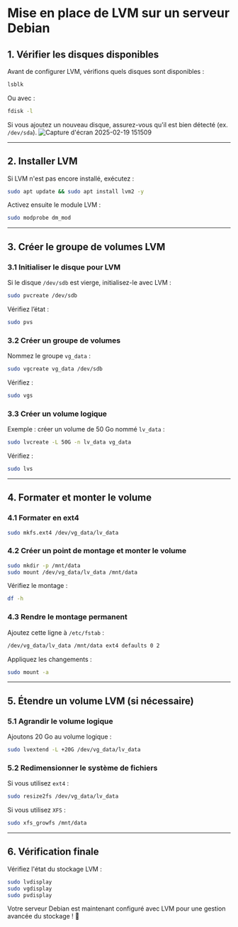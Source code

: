 # Mise en place de LVM sur un serveur Debian

## 1. Vérifier les disques disponibles

Avant de configurer LVM, vérifions quels disques sont disponibles :

```bash
lsblk
```

Ou avec :

```bash
fdisk -l
```

Si vous ajoutez un nouveau disque, assurez-vous qu'il est bien détecté (ex. `/dev/sda`).
![Capture d'écran 2025-02-19 151509](https://github.com/user-attachments/assets/ec901e4d-6b19-4442-b85f-45914702937f)

---

## 2. Installer LVM

Si LVM n'est pas encore installé, exécutez :

```bash
sudo apt update && sudo apt install lvm2 -y
```

Activez ensuite le module LVM :

```bash
sudo modprobe dm_mod
```

---

## 3. Créer le groupe de volumes LVM

### 3.1 Initialiser le disque pour LVM

Si le disque `/dev/sdb` est vierge, initialisez-le avec LVM :

```bash
sudo pvcreate /dev/sdb
```

Vérifiez l’état :

```bash
sudo pvs
```

### 3.2 Créer un groupe de volumes

Nommez le groupe `vg_data` :

```bash
sudo vgcreate vg_data /dev/sdb
```

Vérifiez :

```bash
sudo vgs
```

### 3.3 Créer un volume logique

Exemple : créer un volume de 50 Go nommé `lv_data` :

```bash
sudo lvcreate -L 50G -n lv_data vg_data
```

Vérifiez :

```bash
sudo lvs
```

---

## 4. Formater et monter le volume

### 4.1 Formater en ext4

```bash
sudo mkfs.ext4 /dev/vg_data/lv_data
```

### 4.2 Créer un point de montage et monter le volume

```bash
sudo mkdir -p /mnt/data
sudo mount /dev/vg_data/lv_data /mnt/data
```

Vérifiez le montage :

```bash
df -h
```

### 4.3 Rendre le montage permanent

Ajoutez cette ligne à `/etc/fstab` :

```bash
/dev/vg_data/lv_data /mnt/data ext4 defaults 0 2
```

Appliquez les changements :

```bash
sudo mount -a
```

---

## 5. Étendre un volume LVM (si nécessaire)

### 5.1 Agrandir le volume logique

Ajoutons 20 Go au volume logique :

```bash
sudo lvextend -L +20G /dev/vg_data/lv_data
```

### 5.2 Redimensionner le système de fichiers

Si vous utilisez `ext4` :

```bash
sudo resize2fs /dev/vg_data/lv_data
```

Si vous utilisez `XFS` :

```bash
sudo xfs_growfs /mnt/data
```

---

## 6. Vérification finale

Vérifiez l'état du stockage LVM :

```bash
sudo lvdisplay
sudo vgdisplay
sudo pvdisplay
```

Votre serveur Debian est maintenant configuré avec LVM pour une gestion avancée du stockage ! 🚀


